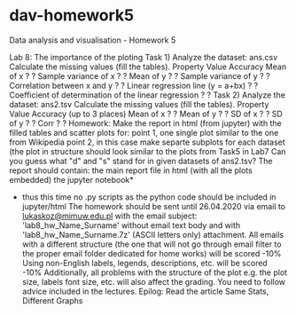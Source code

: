 # dav-homework5
Data analysis and visualisation - Homework 5

Lab 8: The importance of the ploting
Task 1) Analyze the dataset: ans.csv
Calculate the missing values (fill the tables).
Property	Value	Accuracy
Mean of x	?	?
Sample variance of x	?	?
Mean of y	?	?
Sample variance of y	?	?
Correlation between x and y	?	?
Linear regression line (y = a+bx)	?	?
Coefficient of determination of the linear regression	?	?
Task 2) Analyze the dataset: ans2.tsv
Calculate the missing values (fill the tables).
Property	Value	Accuracy (up to 3 places)
Mean of x	?	?
Mean of y	?	?
SD of x	?	?
SD of y	?	?
Corr	?	?
Homework:
Make the report in html (from jupyter) with the filled tables and scatter plots for:
point 1, one single plot similar to the one from Wikipedia
point 2, in this case make separte subplots for each dataset (the plot in structure should look similar to the plots from Task5 in Lab7
Can you guess what "d" and "s" stand for in given datasets of ans2.tsv?
The report should contain:
the main report file in html (with all the plots embedded)
the jupyter notebook*
* thus this time no .py scripts as the python code should be included in jupyter/html
The homework should be sent until 26.04.2020 via email to lukaskoz@mimuw.edu.pl with the email subject:
'lab8_hw_Name_Surname' without email text body and with 'lab8_hw_Name_Surname.7z' (ASCII letters only) attachment.
All emails with a different structure (the one that will not go through email filter to the proper email folder dedicated for home works) will be scored -10%
Using non-English labels, legends, descriptions, etc. will be scored -10%
Additionally, all problems with the structure of the plot e.g. the plot size, labels font size, etc. will also affect the grading. You need to follow advice included in the lectures.
Epilog: Read the article Same Stats, Different Graphs
